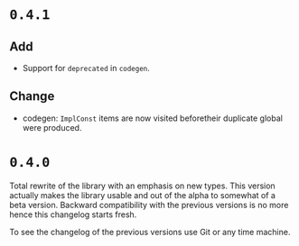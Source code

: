 # `0.4.1`

## Add

- Support for `deprecated` in `codegen`.

## Change

- codegen: `ImplConst` items are now visited beforetheir duplicate global were
  produced.

# `0.4.0`

Total rewrite of the library with an emphasis on new types. This version
actually makes the library usable and out of the alpha to somewhat of a beta
version. Backward compatibility with the previous versions is no more hence this
changelog starts fresh.

To see the changelog of the previous versions use Git or any time machine.
